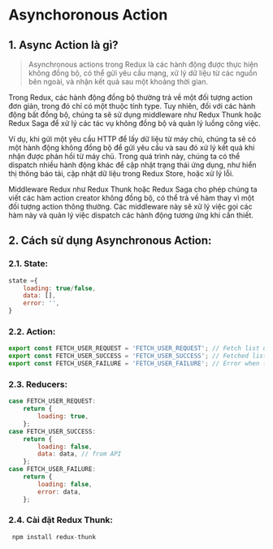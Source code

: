 # Asynchoronous Action

## 1. Async Action là gì?
> Asynchronous actions trong Redux là các hành động được thực hiện không đồng bộ, có thể gửi yêu cầu mạng, xử lý dữ liệu từ các nguồn bên ngoài, và nhận kết quả sau một khoảng thời gian.

Trong Redux, các hành động đồng bộ thường trả về một đối tượng action đơn giản, trong đó chỉ có một thuộc tính type. Tuy nhiên, đối với các hành động bất đồng bộ, chúng ta sẽ sử dụng middleware như Redux Thunk hoặc Redux Saga để xử lý các tác vụ không đồng bộ và quản lý luồng công việc.

Ví dụ, khi gửi một yêu cầu HTTP để lấy dữ liệu từ máy chủ, chúng ta sẽ có một hành động không đồng bộ để gửi yêu cầu và sau đó xử lý kết quả khi nhận được phản hồi từ máy chủ. Trong quá trình này, chúng ta có thể dispatch nhiều hành động khác để cập nhật trạng thái ứng dụng, như hiển thị thông báo tải, cập nhật dữ liệu trong Redux Store, hoặc xử lý lỗi.

Middleware Redux như Redux Thunk hoặc Redux Saga cho phép chúng ta viết các hàm action creator không đồng bộ, có thể trả về hàm thay vì một đối tượng action thông thường. Các middleware này sẽ xử lý việc gọi các hàm này và quản lý việc dispatch các hành động tương ứng khi cần thiết.

## 2. Cách sử dụng Asynchronous Action:
### 2.1. State:
```js
state ={
    loading: true/false,
    data: [],
    error: '',
}
```
### 2.2. Action:
```js
export const FETCH_USER_REQUEST = 'FETCH_USER_REQUEST'; // Fetch list user
export const FETCH_USER_SUCCESS = 'FETCH_USER_SUCCESS'; // Fetched list user successfully
export const FETCH_USER_FAILURE = 'FETCH_USER_FAILURE'; // Error when fetching list user
```

### 2.3. Reducers:
```js
case FETCH_USER_REQUEST:
    return {
        loading: true,
    };
case FETCH_USER_SUCCESS:
    return {
        loading: false,
        data: data, // from API
    };
case FETCH_USER_FAILURE:
    return {
        loading: false,
        error: data,
    };
```

### 2.4. Cài đặt Redux Thunk:
```js
 npm install redux-thunk 
```